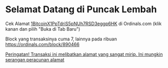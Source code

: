 # Selamat Datang di Puncak Lembah
Cek Alamat [1BitcoinX1PpTdriS5pNUh7RSD3eggp6HK](https://ordinals.com/address/1BitcoinX1PpTdriS5pNUh7RSD3eggp6HK) di Ordinals.com (klik kanan dan pilih "Buka di Tab Baru")

Block yang transaksinya cuma 7, lainnya pada ribuan https://ordinals.com/block/890466

[Peringatan! Transaksi ini melibatkan alamat yang sangat mirip. Ini mungkin serangan peracunan alamat](https://mempool.space/tx/44544516084ea916ff1eb69c675c693e252addbbaf77102ffff86e3979ac6132)
